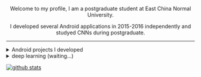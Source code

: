 <div align="center">
  <p>Welcome to my profile, I am a postgraduate student at East China Normal University.</p>
  <p>I developed several Android applications in 2015-2016 independently and studyed CNNs during postgraduate.</p>
</div>

****

<details>
  <summary>Android projects I developed</summary>
  
[![ReadMe Card](https://github-readme-stats.dreamcontinue.vercel.app/api/pin/?username=syt2&repo=Lavender)](https://github.com/syt2/Lavender)
[![ReadMe Card](https://github-readme-stats.dreamcontinue.vercel.app/api/pin/?username=syt2&repo=500pxdownloader)](https://github.com/syt2/500pxdownloader)
</details>

<details>
  <summary>deep learning (waiting...)</summary>
  
[![ReadMe Card](https://github-readme-stats.dreamcontinue.vercel.app/api/pin/?username=syt2&repo=CNN)](https://github.com/syt2/CNN)
[![ReadMe Card](https://github-readme-stats.dreamcontinue.vercel.app/api/pin/?username=syt2&repo=CRA)](https://github.com/syt2/CRA)
[![ReadMe Card](https://github-readme-stats.dreamcontinue.vercel.app/api/pin/?username=syt2&repo=KAConv)](https://github.com/syt2/KAConv)

  
</details>

[![github stats](https://github-readme-stats.dreamcontinue.vercel.app/api?username=syt2&show_icons=true&theme=dracula&hide=prs&count_private=true)](https://github.com/syt2)

